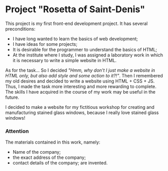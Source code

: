 # Project "Rosetta of Saint-Denis" #

This project is my first front-end development project. It has several preconditions:

* I have long wanted to learn the basics of web development;
* I have ideas for some projects;
* It is desirable for the programmer to understand the basics of HTML;
* At the institute where I study, I was assigned a laboratory work in which it is necessary to write a simple website in HTML.

As for the task... So I decided _"Hmm, why don't I just make a website in HTML only, but also add style and some action to it?!"_. Then I remembered my old desires and decided to write a website using HTML + CSS + JS. Thus, I made the task more interesting and more rewarding to complete. The skills I have acquired in the course of my work may be useful in the future.

I decided to make a website for my fictitious workshop for creating and manufacturing stained glass windows, because I really love stained glass windows!

### Attention ###
The materials contained in this work, namely:
* Name of the company;
* the exact address of the company;
* contact details of the company;
are invented.